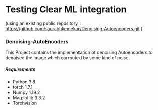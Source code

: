 # Testing Clear ML integration
(using an existing public repository :
https://github.com/saurabhkemekar/Denoising-Autoencoders.git )

### Denoising-AutoEncoders

This Project contains the implementation of denoising Autoencoders to denoised the image which corrputed by some kind of noise.


##### Requirements
* Python 3.8
*  torch 1.7.1
*  Numpy 1.19.2
*  Matplotlib 3.3.2
*  Torchvision

